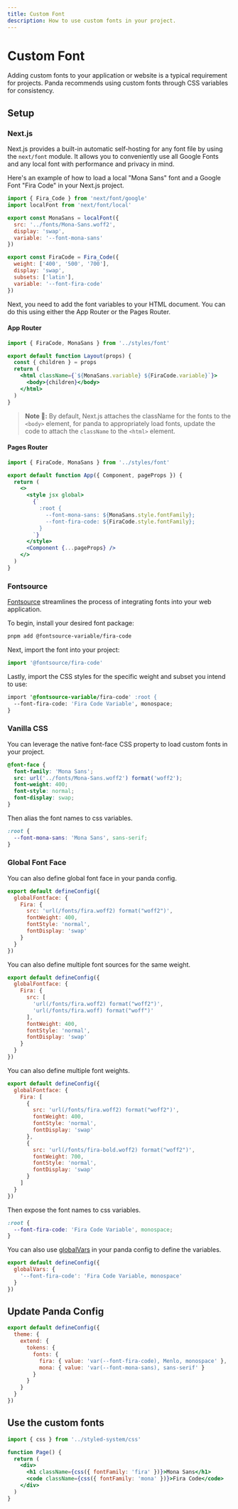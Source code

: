 ```yaml
---
title: Custom Font
description: How to use custom fonts in your project.
---
```


# Custom Font

Adding custom fonts to your application or website is a typical requirement for projects. Panda recommends using custom fonts through CSS variables for consistency.

## Setup

### Next.js

Next.js provides a built-in automatic self-hosting for any font file by using the `next/font` module. It allows you to conveniently use all Google Fonts and any local font with performance and privacy in mind.

Here's an example of how to load a local "Mona Sans" font and a Google Font "Fira Code" in your Next.js project.

```jsx filename="styles/font.ts"
import { Fira_Code } from 'next/font/google'
import localFont from 'next/font/local'

export const MonaSans = localFont({
  src: '../fonts/Mona-Sans.woff2',
  display: 'swap',
  variable: '--font-mona-sans'
})

export const FiraCode = Fira_Code({
  weight: ['400', '500', '700'],
  display: 'swap',
  subsets: ['latin'],
  variable: '--font-fira-code'
})
```

Next, you need to add the font variables to your HTML document. You can do this using either the App Router or the Pages Router.

#### App Router

```jsx filename="app/layout.tsx"
import { FiraCode, MonaSans } from '../styles/font'

export default function Layout(props) {
  const { children } = props
  return (
    <html className={`${MonaSans.variable} ${FiraCode.variable}`}>
      <body>{children}</body>
    </html>
  )
}
```

> **Note 🚨:** By default, Next.js attaches the className for the fonts to the `<body>` element, for panda to appropriately load fonts, update the code to attach the `className` to the `<html>` element.

#### Pages Router

```jsx filename="pages/_app.tsx"
import { FiraCode, MonaSans } from '../styles/font'

export default function App({ Component, pageProps }) {
  return (
    <>
      <style jsx global>
        {`
          :root {
            --font-mona-sans: ${MonaSans.style.fontFamily};
            --font-fira-code: ${FiraCode.style.fontFamily};
          }
        `}
      </style>
      <Component {...pageProps} />
    </>
  )
}
```

### Fontsource

[Fontsource](https://fontsource.org/) streamlines the process of integrating fonts into your web application.

To begin, install your desired font package:

```bash
pnpm add @fontsource-variable/fira-code
```

Next, import the font into your project:

```jsx
import '@fontsource/fira-code'
```

Lastly, import the CSS styles for the specific weight and subset you intend to use:

```css filename="styles/font.css"
import '@fontsource-variable/fira-code' :root {
  --font-fira-code: 'Fira Code Variable', monospace;
}
```

### Vanilla CSS

You can leverage the native font-face CSS property to load custom fonts in your project.

```css
@font-face {
  font-family: 'Mona Sans';
  src: url('../fonts/Mona-Sans.woff2') format('woff2');
  font-weight: 400;
  font-style: normal;
  font-display: swap;
}
```

Then alias the font names to css variables.

```css
:root {
  --font-mona-sans: 'Mona Sans', sans-serif;
}
```

### Global Font Face

You can also define global font face in your panda config.

```js
export default defineConfig({
  globalFontface: {
    Fira: {
      src: 'url(/fonts/fira.woff2) format("woff2")',
      fontWeight: 400,
      fontStyle: 'normal',
      fontDisplay: 'swap'
    }
  }
})
```

You can also define multiple font sources for the same weight.

```js
export default defineConfig({
  globalFontface: {
    Fira: {
      src: [
        'url(/fonts/fira.woff2) format("woff2")',
        'url(/fonts/fira.woff) format("woff")'
      ],
      fontWeight: 400,
      fontStyle: 'normal',
      fontDisplay: 'swap'
    }
  }
})
```

You can also define multiple font weights.

```js
export default defineConfig({
  globalFontface: {
    Fira: [
      {
        src: 'url(/fonts/fira.woff2) format("woff2")',
        fontWeight: 400,
        fontStyle: 'normal',
        fontDisplay: 'swap'
      },
      {
        src: 'url(/fonts/fira-bold.woff2) format("woff2")',
        fontWeight: 700,
        fontStyle: 'normal',
        fontDisplay: 'swap'
      }
    ]
  }
})
```

Then expose the font names to css variables.

```css
:root {
  --font-fira-code: 'Fira Code Variable', monospace;
}
```

You can also use [globalVars](/docs/concepts/writing-styles#global-vars) in your panda config to define the variables.

```js
export default defineConfig({
  globalVars: {
    '--font-fira-code': 'Fira Code Variable, monospace'
  }
})
```

## Update Panda Config

```js
export default defineConfig({
  theme: {
    extend: {
      tokens: {
        fonts: {
          fira: { value: 'var(--font-fira-code), Menlo, monospace' },
          mona: { value: 'var(--font-mona-sans), sans-serif' }
        }
      }
    }
  }
})
```

## Use the custom fonts

```jsx
import { css } from '../styled-system/css'

function Page() {
  return (
    <div>
      <h1 className={css({ fontFamily: 'fira' })}>Mona Sans</h1>
      <code className={css({ fontFamily: 'mona' })}>Fira Code</code>
    </div>
  )
}
```
